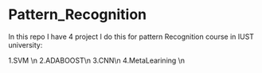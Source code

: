# Pattern_Recognition
In this repo I have 4 project I do this for pattern Recognition course in IUST university:

1.SVM \n
2.ADABOOST\n
3.CNN\n
4.MetaLearining \n
